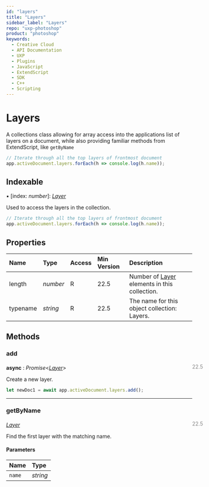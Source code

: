 ```yaml
---
id: "layers"
title: "Layers"
sidebar_label: "Layers"
repo: "uxp-photoshop"
product: "photoshop"
keywords:
  - Creative Cloud
  - API Documentation
  - UXP
  - Plugins
  - JavaScript
  - ExtendScript
  - SDK
  - C++
  - Scripting
---
```


# Layers

A collections class allowing for array access into the applications
list of layers on a document,
while also providing familiar methods from ExtendScript, like `getByName`

```javascript
// Iterate through all the top layers of frontmost document
app.activeDocument.layers.forEach(h => console.log(h.name));
```

## Indexable

▪ [index: *number*]: [*Layer*](/ps_reference/classes/layer/)

Used to access the layers in the collection.

```javascript
// Iterate through all the top layers of frontmost document
app.activeDocument.layers.forEach(h => console.log(h.name));
```

## Properties

| Name | Type | Access | Min Version | Description |
| :------ | :------ | :------ | :------ | :------ |
| length | *number* | R | 22.5 | Number of [Layer](/ps_reference/classes/layer/) elements in this collection. |
| typename | *string* | R | 22.5 | The name for this object collection: Layers. |

## Methods

### add
<span class="minversion" style="display: block; margin-bottom: -1em; margin-left: 36em; float:left; opacity:0.5;">22.5</span>

**async** : *Promise*<[*Layer*](/ps_reference/classes/layer/)\>

Create a new layer.

```javascript
let newDoc1 = await app.activeDocument.layers.add();
```

___

### getByName
<span class="minversion" style="display: block; margin-bottom: -1em; margin-left: 36em; float:left; opacity:0.5;">22.5</span>

[*Layer*](/ps_reference/classes/layer/)

Find the first layer with the matching name.

#### Parameters

| Name | Type |
| :------ | :------ |
| `name` | *string* |
